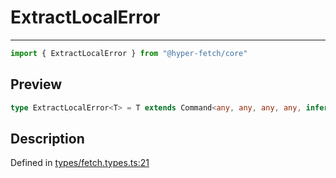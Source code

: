 

# ExtractLocalError

<div class="api-docs__separator" data-reactroot="">

---

</div><div class="api-docs__import" data-reactroot="">

```ts
import { ExtractLocalError } from "@hyper-fetch/core"
```

</div><div class="api-docs__section">

## Preview

</div><div class="api-docs__preview type single">

```ts
type ExtractLocalError<T> = T extends Command<any, any, any, any, infer  E, any, any, any, any, any> ? E : never;
```

</div><div class="api-docs__section">

## Description

</div><div class="api-docs__description"><span class="api-docs__do-not-parse">



</span></div><p class="api-docs__definition">

Defined in [types/fetch.types.ts:21](https://github.com/BetterTyped/hyper-fetch/blob/479dcad6/packages/core/src/types/fetch.types.ts#L21)

</p>